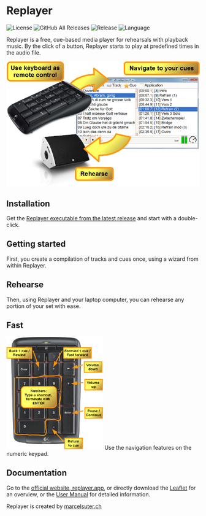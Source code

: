 # Replayer
![License](https://img.shields.io/github/license/suterma/Replayer.svg)
![GitHub All Releases](https://img.shields.io/github/downloads/suterma/Replayer/total.svg)
![Release](https://img.shields.io/github/release/suterma/Replayer.svg)
![Language](https://img.shields.io/github/languages/top/suterma/Replayer.svg)

Replayer is a free, cue-based media player for rehearsals with playback music. By the click of a button, Replayer starts to play at predefined times in the audio file.

![Visual Functioning Overview](/DOC/Visual%20Funtioning%20Overview.png)

## Installation
Get the [Replayer executable from the latest release](https://github.com/suterma/Replayer/releases/latest) and start with a double-click.

## Getting started
First, you create a compilation of tracks and cues once, using a wizard from within Replayer. 

## Rehearse
Then, using Replayer and your laptop computer, you can rehearse any portion of your set with ease.

## Fast
<img src="/DOC/Keyboard%20Navigation.png" width="50%">
Use the navigation features on the numeric keypad. 

## Documentation
Go to the [official website, replayer.app](https://replayer.app/), or directly download the [Leaflet](/DOC/Leaflet.pdf) for an overview, or the [User Manual](/DOC/User-Manual.pdf) for detailed information.

Replayer is created by [marcelsuter.ch](https://marcelsuter.ch)
